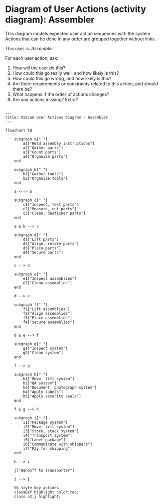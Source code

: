 # Diagram of User Actions (activity diagram): Assembler

This diagram models expected user action sequences with the system.  Actions that can be done in any order are grouped together without links.

This user is:
*Assembler*

For each user action, ask:  
1. How will the user do this?  
2. How could this go really well, and how likely is this?  
3. How could this go wrong, and how likely is this?  
4. Are there requirements or constraints related to this action, and should there be?
5. What happens if the order of actions changes?
6. Are any actions missing?  Extra?


```mermaid

---
title: VxScan User Actions Diagram - Assembler
---

flowchart TB

    subgraph a[" "]
        a1["Read assembly instructions"]
        a2["Gather parts"]
        a3["Count parts"]
        a4["Organize parts"]
    end

    subgraph b[" "]
        b1["Gather tools"]
        b2["Organize tools"]
    end

    a <--> b

    subgraph c[" "]
        c1["Inspect, test parts"]
        c2["Measure, cut parts"]
        c3["Clean, desticker parts"]
    end

    a & b --> c

    subgraph d[" "]
        d1["Lift parts"]
        d2["Align, rotate parts"]
        d3["Place parts"]
        d4["Secure parts"]
    end

    c --> d

    subgraph e[" "]
        e1["Inspect assemblies"]
        e2["Clean assemblies"]
    end

    d --> e

    subgraph f[" "]
        f1["Lift assemblies"]
        f2["Align assemblies"]
        f3["Place assemblies"]
        f4["Secure assemblies"]
    end

    d & e --> f

    subgraph g[" "]
        g1["Inspect system"]
        g2["Clean system"]
    end

    f --> g

    subgraph h[" "]
        h1["Move, lift system"]
        h2["QA system"]
        h3["Document, photograph system"]
        h4["Apply labels"]
        h5["Apply security seals"]
    end

    f & g --> h

    subgraph i[" "]
        i1["Package system"]
        i2["Move, lift system"]
        i3["Store, stack system"]
        i4["Transport system"]
        i5["Label package"]
        i6["Communicate with shippers"]
        i7["Pay for shipping"]
    end

    h --> i

    j["Handoff to Transporter"]

    i --> j

    %% style key actions
    classDef highlight color:red;
    class a2,j highlight;

```